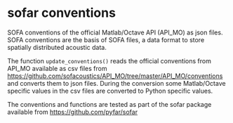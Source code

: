 # sofar conventions

 SOFA conventions of the official Matlab/Octave API (API_MO) as json files.
 SOFA conventions are the basis of SOFA files, a data format to store spatially
 distributed acoustic data.

 The function `update_conventions()` reads the official conventions from API_MO
 available as csv files from https://github.com/sofacoustics/API_MO/tree/master/API_MO/conventions
 and converts them to json files. During the conversion some Matlab/Octave
 specific values in the csv files are converted to Python specific values.

 The conventions and functions are tested as part of the sofar package available
 from https://github.com/pyfar/sofar
